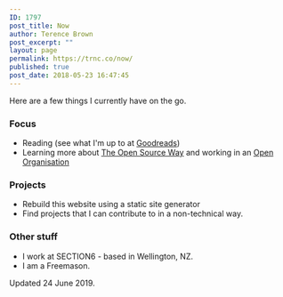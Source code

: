 ```yaml
---
ID: 1797
post_title: Now
author: Terence Brown
post_excerpt: ""
layout: page
permalink: https://trnc.co/now/
published: true
post_date: 2018-05-23 16:47:45
---
```

<p>Here are a few things I currently have on the go.</p>
<h3>Focus</h3>
<ul>
<li>Reading (see what I'm up to at <a href="https://www.goodreads.com/review/list/64097178-terence-brown?shelf=currently-reading">Goodreads</a>)</li>
<li>Learning more about <a href="https://opensource.com/open-source-way">The Open Source Way</a> and working in an <a href="https://opensource.com/open-organization">Open Organisation</a></li>
</ul>
<h3>Projects</h3>
<ul>
<li>Rebuild this website using a static site generator</li>
<li>Find projects that I can contribute to in a non-technical way. </li>
</ul>
<h3>Other stuff</h3>
<ul>
<li>I work at SECTION6 - based in Wellington, NZ.</li>
<li>I am a Freemason.</li>
</ul>
<p>Updated 24 June 2019.</p>

<!-- wp:paragraph -->
<p></p>
<!-- /wp:paragraph -->